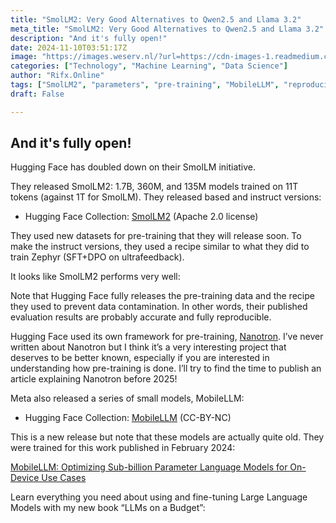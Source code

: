 ```yaml
---
title: "SmolLM2: Very Good Alternatives to Qwen2.5 and Llama 3.2"
meta_title: "SmolLM2: Very Good Alternatives to Qwen2.5 and Llama 3.2"
description: "And it's fully open!"
date: 2024-11-10T03:51:17Z
image: "https://images.weserv.nl/?url=https://cdn-images-1.readmedium.com/v2/resize:fit:800/0*Y3_lsNsFKybrOi14.png"
categories: ["Technology", "Machine Learning", "Data Science"]
author: "Rifx.Online"
tags: ["SmolLM2", "parameters", "pre-training", "MobileLLM", "reproducibility"]
draft: False

---
```






## And it's fully open!

Hugging Face has doubled down on their SmolLM initiative.

They released SmolLM2: 1\.7B, 360M, and 135M models trained on 11T tokens (against 1T for SmolLM). They released based and instruct versions:

* Hugging Face Collection: [SmolLM2](https://huggingface.co/collections/HuggingFaceTB/smollm2-6723884218bcda64b34d7db9) (Apache 2\.0 license)

They used new datasets for pre\-training that they will release soon. To make the instruct versions, they used a recipe similar to what they did to train Zephyr (SFT\+DPO on ultrafeedback).

It looks like SmolLM2 performs very well:



Note that Hugging Face fully releases the pre\-training data and the recipe they used to prevent data contamination. In other words, their published evaluation results are probably accurate and fully reproducible.

Hugging Face used its own framework for pre\-training, [Nanotron](https://github.com/huggingface/nanotron). I’ve never written about Nanotron but I think it’s a very interesting project that deserves to be better known, especially if you are interested in understanding how pre\-training is done. I’ll try to find the time to publish an article explaining Nanotron before 2025!

Meta also released a series of small models, MobileLLM:

* Hugging Face Collection: [MobileLLM](https://huggingface.co/collections/facebook/mobilellm-6722be18cb86c20ebe113e95) (CC\-BY\-NC)

This is a new release but note that these models are actually quite old. They were trained for this work published in February 2024:

[MobileLLM: Optimizing Sub\-billion Parameter Language Models for On\-Device Use Cases](https://arxiv.org/abs/2402.14905)

Learn everything you need about using and fine\-tuning Large Language Models with my new book “LLMs on a Budget”:


